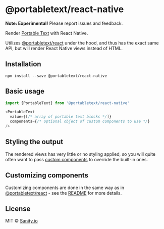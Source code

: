 # @portabletext/react-native

**Note: Experimental!** Please report issues and feedback.

Render [Portable Text](https://portabletext.org/) with React Native.

Utilizes [@portabletext/react](https://github.com/portabletext/react-portabletext) under the hood, and thus has the exact same API, but will render React Native views instead of HTML.

## Installation

```
npm install --save @portabletext/react-native
```

## Basic usage

```js
import {PortableText} from '@portabletext/react-native'

<PortableText
  value={[/* array of portable text blocks */]}
  components={/* optional object of custom components to use */}
/>
```

## Styling the output

The rendered views has very little or no styling applied, so you will quite often want to pass [custom components](#customizing-components) to override the built-in ones.

## Customizing components

Customizing components are done in the same way as in [@portabletext/react](https://github.com/portabletext/react-portabletext#customizing-components) - see the [README](https://github.com/portabletext/react-portabletext#customizing-components) for more details.

## License

MIT © [Sanity.io](https://www.sanity.io/)
